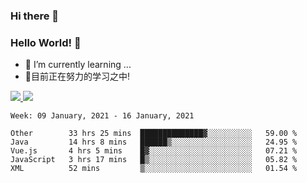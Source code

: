 ### Hi there 👋
### Hello World! 🙌

- 🌱 I’m currently learning ...
- 📖目前正在努力的学习之中!

<a href="https://github.com/anuraghazra/github-readme-stats">
  <img src="https://github-readme-stats.vercel.app/api?username=keyboardWithDream&show_icons=true&repo=github-readme-stats" />
</a>
<a href="https://github.com/anuraghazra/convoychat">
  <img src="https://github-readme-stats.vercel.app/api/top-langs/?username=keyboardWithDream&layout=compact&repo=convoychat" />
</a>



<!--START_SECTION:waka-->
```text
Week: 09 January, 2021 - 16 January, 2021

Other        33 hrs 25 mins  ██████████████▓░░░░░░░░░░   59.00 % 
Java         14 hrs 8 mins   ██████▒░░░░░░░░░░░░░░░░░░   24.95 % 
Vue.js       4 hrs 5 mins    █▓░░░░░░░░░░░░░░░░░░░░░░░   07.21 % 
JavaScript   3 hrs 17 mins   █▒░░░░░░░░░░░░░░░░░░░░░░░   05.82 % 
XML          52 mins         ▒░░░░░░░░░░░░░░░░░░░░░░░░   01.54 % 
```
<!--END_SECTION:waka-->

